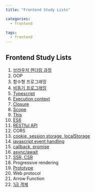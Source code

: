 ```yaml
---
title: "Frontend Study Lists"

categories:
  - frontend

tags:
  - frontend
---
```


## Frontend Study Lists

1. [브라우저 렌더링 과정](https://kimyieun.github.io/javascript/brower-rendering/)
2. OOP
3. 함수형 프로그래밍
4. [비동기 프로그래밍](https://kimyieun.github.io/javascript/Asynchronous-programming/)
5. [Typescript](https://kimyieun.github.io/typescript/Typescript/)
6. [Execution context](https://kimyieun.github.io/javascript/Closure/)
7. [Closure](https://kimyieun.github.io/javascript/Closure/)
8. [Scope](https://kimyieun.github.io/javascript/Closure/)
9. [This](https://kimyieun.github.io/javascript/this/)
10. [ES6](https://kimyieun.github.io/javascript/ES6/)
11. [RESTful API](https://kimyieun.github.io/javascript/RestAPI/)
12. CORS
13. [cookie, session storage, localStorage](https://kimyieun.github.io/javascript/Localstorage/)
14. [javascript event handling](https://kimyieun.github.io/javascript/Event/)
15. [callback, promise](https://kimyieun.github.io/javascript/Promise)
16. [async/await](https://kimyieun.github.io/javascript/async-await/)
17. [SSR, CSR](https://kimyieun.github.io/frontend/ssr_csr/)
18. Progressive rendering
19. [Prototype](https://kimyieun.github.io/javascript/Prototype/)
20. Web protocol
21. Arrow Function
22. [1급 객체]()
